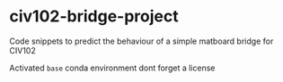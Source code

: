 # civ102-bridge-project
Code snippets to predict the behaviour of a simple matboard bridge for CIV102

Activated `base` conda environment
dont forget a license
